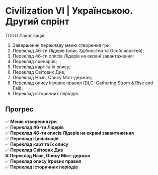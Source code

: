 # Civilization VI | Українською. Другий спрінт
TODO Локалізація:
1. Завершення перекладу меню створення гри;
2. Переклад 46-ти Лідерів (опис Здібностей та Особливостей);
3. Переклад 46-ти описів Лідерів на екрані завантаження;
4. Переклад сценаріїв;
5. Переклад карт та їх опису;
6. Переклад Світових Див;
7. Переклад Назв, Опису Міст-держав;
8. Переклад опису Ігрових правил (DLC: Gathering Strom & Rise and Fall);
9. Переклад історичних періодів.

## Прогрес
:white_check_mark: **Меню створення гри** </br>
:white_check_mark: **Переклад 46-ти Лідерів** </br>
:white_check_mark: **Переклад 46-ти описів Лідерів на екрані завантаження** </br>
:white_check_mark: **Переклад Цивілізацій** </br>
:white_check_mark: **Переклад карт та їх опису** </br>
:white_check_mark: **Переклад Світових Див** </br>
:x: **Переклад Назв, Опису Міст-держав** </br>
:white_check_mark: **Переклад опису Ігрових правил** </br>
:white_check_mark: **Переклад історичних періодів** </br>
